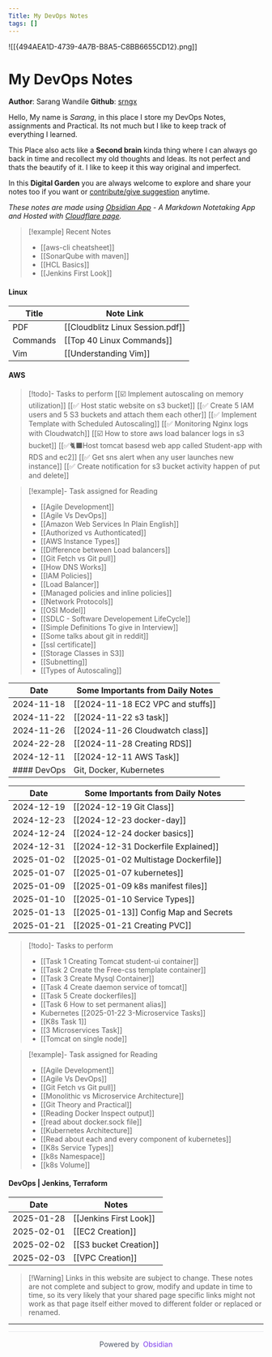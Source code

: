 ```yaml
---
Title: My DevOps Notes
tags: []
---
```

![[{494AEA1D-4739-4A7B-B8A5-C8BB6655CD12}.png]]
# My DevOps Notes 

**Author**: Sarang Wandile
**Github**: [srngx](https://github.com/srngx)

Hello, My name is *Sarang*, in this place I store my DevOps Notes, assignments and Practical. Its not much but I like to keep track of everything I learned. 

This Place also acts like a **Second brain** kinda thing where I can always go back in time and recollect my old thoughts and Ideas. Its not perfect and thats the beautify of it. I like to keep it this way original and imperfect. 

In this **Digital Garden** you are always welcome to explore and share your notes too if you want or [contribute/give suggestion](https://github.com/srngx/my-devops-notes) anytime.

*These notes are made using [Obsidian App](https://obsidian.md) - A Markdown Notetaking App and Hosted with [Cloudflare page](https://pages.cloudflare.com/).*

>[!example] Recent Notes
>- [[aws-cli cheatsheet]]
>- [[SonarQube with maven]]
>- [[HCL Basics]]
>- [[Jenkins First Look]]

#### Linux

| Title    | Note Link                        |
| -------- | -------------------------------- |
| PDF      | [[Cloudblitz Linux Session.pdf]] |
| Commands | [[Top 40 Linux Commands]]        |
| Vim      | [[Understanding Vim]]            |

#### AWS

> [!todo]- Tasks to perform
> [[☑️ Implement autoscaling on memory utilization]]
> [[✅ Host static website on s3 bucket]]
> [[✅ Create 5 IAM users and 5 S3 buckets and attach them each other]]
> [[✅ Implement Template with Scheduled Autoscaling]]
> [[✅ Monitoring Nginx logs with Cloudwatch]]
> [[☑️ How to store aws load balancer logs in s3 bucket]]
> [[✅🐈‍⬛Host tomcat basesd web app called Student-app with RDS and ec2]]
> [[✅ Get sns alert when any user launches new instance]]
> [[✅ Create notification for s3 bucket activity happen of put and delete]]

> [!example]- Task assigned for Reading
> - [[Agile Development]]
> - [[Agile Vs DevOps]]
> - [[Amazon Web Services In Plain English]]
> - [[Authorized vs Authonticated]]
> - [[AWS Instance Types]]
> - [[Difference between Load balancers]]
> - [[Git Fetch vs Git pull]]
> - [[How DNS Works]]
> - [[IAM Policies]]
> - [[Load Balancer]]
> - [[Managed policies and inline policies]]
> - [[Network Protocols]]
> - [[OSI Model]]
> - [[SDLC - Software Developement LifeCycle]]
> - [[Simple Definitions To give in Interview]]
> - [[Some talks about git in reddit]]
> - [[ssl certificate]]
> - [[Storage Classes in S3]]
> - [[Subnetting]]
> - [[Types of Autoscaling]]

| Date       | Some Importants from Daily Notes  |
| ---------- | --------------------------------- |
| 2024-11-18 | [[2024-11-18 EC2 VPC and stuffs]] |
| 2024-11-22 | [[2024-11-22 s3 task]]            |
| 2024-11-26 | [[2024-11-26 Cloudwatch class]]   |
| 2024-22-28 | [[2024-11-28 Creating RDS]]       |
| 2024-12-11 | [[2024-12-11 AWS Task]]           |
#### DevOps | Git, Docker, Kubernetes

| Date       | Some Importants from Daily Notes      |     |
| ---------- | ------------------------------------- | --- |
| 2024-12-19 | [[2024-12-19 Git Class]]              |     |
| 2024-12-23 | [[2024-12-23 docker-day]]             |     |
| 2024-12-24 | [[2024-12-24 docker basics]]          |     |
| 2024-12-31 | [[2024-12-31 Dockerfile Explained]]   |     |
| 2025-01-02 | [[2025-01-02 Multistage Dockerfile]]  |     |
| 2025-01-07 | [[2025-01-07 kubernetes]]             |     |
| 2025-01-09 | [[2025-01-09 k8s manifest files]]     |     |
| 2025-01-10 | [[2025-01-10 Service Types]]          |     |
| 2025-01-13 | [[2025-01-13]] Config Map and Secrets |     |
| 2025-01-21 | [[2025-01-21 Creating PVC]]           |     |

> [!todo]- Tasks to perform
> - [[Task 1 Creating Tomcat student-ui container]]
> - [[Task 2 Create the Free-css template container]]
> - [[Task 3 Create Mysql Container]]
> - [[Task 4 Create daemon service of tomcat]]
> - [[Task 5 Create dockerfiles]]
> - [[Task 6 How to set permanent alias]]
> - Kubernetes [[2025-01-22 3-Microservice Tasks]]
> - [[K8s Task 1]]
> - [[3 Microservices Task]]
> - [[Tomcat on single node]]

> [!example]- Task assigned for Reading
> - [[Agile Development]]
> - [[Agile Vs DevOps]]
> - [[Git Fetch vs Git pull]]
> - [[Monolithic vs Microservice Architecture]]
> - [[Git Theory and Practical]] 
> - [[Reading Docker Inspect output]]
> - [[read about docker.sock file]]
> - [[Kubernetes Architecture]]
> - [[Read about each and every component of kubernetes]]
> - [[K8s Service Types]]
> - [[k8s Namespace]]
> - [[k8s Volume]]

#### DevOps | Jenkins, Terraform

| Date       | Notes                  |
| ---------- | ---------------------- |
| 2025-01-28 | [[Jenkins First Look]] |
| 2025-02-01 | [[EC2 Creation]]       |
| 2025-02-02 | [[S3 bucket Creation]] |
| 2025-02-03 | [[VPC Creation]]       |

>[!Warning] Links in this website are subject to change.
>These notes are not complete and subject to grow, modify and update in time to time, so its very likely that your shared page specific links might not work as that page itself either moved to different folder or replaced or renamed.
---

<div style="position: relative;bottom: 0;left: 0;right: 0;padding: 1rem;background-color: var(--bg_dark);border-top: 1px solid #e5e7eb;text-align: center;font-size: 0.875rem;color: #4b5563;">Powered by <a rel="noopener noreferrer" style="color: #7c3aed; text-decoration: none; margin-left: 0.25rem;" href="https://obsidian.md" target="_blank">Obsidian</a></div>
